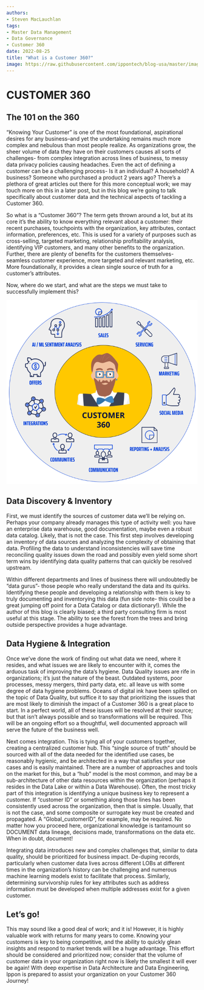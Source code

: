 ```yaml
---
authors:
- Steven MacLauchlan
tags:
- Master Data Management
- Data Governance
- Customer 360
date: 2022-08-25
title: "What is a Customer 360?"
image: https://raw.githubusercontent.com/ippontech/blog-usa/master/images/2022/08/Customer360.png
---
```


# CUSTOMER 360
## The 101 on the 360
“Knowing Your Customer” is one of the most foundational, aspirational desires for any business–and yet the undertaking remains much more complex and nebulous than most people realize. As organizations grow, the sheer volume of data they have on their customers causes all sorts of challenges- from complex integration across lines of business, to messy data privacy policies causing headaches. Even the act of defining a customer can be a challenging process- Is it an individual? A household? A business? Someone who purchased a product 2 years ago? There’s a plethora of great articles out there for this more conceptual work; we may touch more on this in a later post, but in this blog we’re going to talk specifically about customer data and the technical aspects of tackling a Customer 360.

So what is a “Customer 360”? The term gets thrown around a lot, but at its core it’s the ability to know everything relevant about a customer: their recent purchases, touchpoints with the organization, key attributes, contact information, preferences, etc. This is used for a variety of purposes such as cross-selling, targeted marketing, relationship profitability analysis, identifying VIP customers, and many other benefits to the organization. Further, there are plenty of benefits for the customers themselves- seamless customer experience, more targeted and relevant marketing, etc. More foundationally, it provides a clean single source of truth for a customer’s attributes.

Now, where do we start, and what are the steps we must take to successfully implement this?

![Customer 360 Visual](https://raw.githubusercontent.com/ippontech/blog-usa/master/images/2022/08/Customer360.png)

## Data Discovery & Inventory
First, we must identify the sources of customer data we’ll be relying on. Perhaps your company already manages this type of activity well: you have an enterprise data warehouse, good documentation, maybe even a robust data catalog. Likely, that is not the case. This first step involves developing an inventory of data sources and analyzing the complexity of obtaining that data. Profiling the data to understand inconsistencies will save time reconciling quality issues down the road and possibly even yield some short term wins by identifying data quality patterns that can quickly be resolved upstream.

Within different departments and lines of business there will undoubtedly be “data gurus”- those people who really understand the data and its quirks. Identifying these people and developing a relationship with them is key to truly documenting and inventorying this data (fun side note- this could be a great jumping off point for a Data Catalog or data dictionary!). While the author of this blog is clearly biased; a third party consulting firm is most useful at this stage. The ability to see the forest from the trees and bring outside perspective provides a huge advantage.

## Data Hygiene & Integration
Once we’ve done the work of finding out what data we need, where it resides, and what issues we are likely to encounter with it, comes the arduous task of improving the data’s hygiene. Data Quality issues are rife in organizations; it’s just the nature of the beast. Outdated systems, poor processes, messy mergers, third party data, etc. all leave us with some degree of data hygiene problems. Oceans of digital ink have been spilled on the topic of Data Quality, but suffice it to say that prioritizing the issues that are most likely to diminish the impact of a Customer 360 is a great place to start. In a perfect world, all of these issues will be resolved at their source; but that isn’t always possible and so transformations will be required. This will be an ongoing effort so a thoughtful, well documented approach will serve the future of the business well.

Next comes integration. This is tying all of your customers together, creating a centralized customer hub. This “single source of truth” should be sourced with all of the data needed for the identified use cases, be reasonably hygienic, and be architected in a way that satisfies your use cases and is easily maintained. There are a number of approaches and tools on the market for this, but a “hub” model is the most common, and may be a sub-architecture of other data resources within the organization (perhaps it resides in the Data Lake or within a Data Warehouse). Often, the most tricky part of this integration is identifying a unique business key to represent a customer. If “customer ID” or something along those lines has been consistently used across the organization, then that is simple. Usually, that is not the case, and some composite or surrogate key must be created and propagated. A “Global_customerID”, for example, may be required. No matter how you proceed here, organizational knowledge is tantamount so DOCUMENT data lineage, decisions made, transformations on the data etc. When in doubt, document!

Integrating data introduces new and complex challenges that, similar to data quality, should be prioritized for business impact. De-duping records, particularly when customer data lives across different LOBs at different times in the organization’s history can be challenging and numerous machine learning models exist to facilitate that process. Similarly, determining survivorship rules for key attributes such as address information must be developed when multiple addresses exist for a given customer.

## Let’s go!
This may sound like a good deal of work; and it is! However, it is highly valuable work with returns for many years to come. Knowing your customers is key to being competitive, and the ability to quickly glean insights and respond to market trends will be a huge advantage. This effort should be considered and prioritized now; consider that the volume of customer data in your organization right now is likely the smallest it will ever be again!
With deep expertise in Data Architecture and Data Engineering, Ippon is prepared to assist your organization on your Customer 360 Journey!
